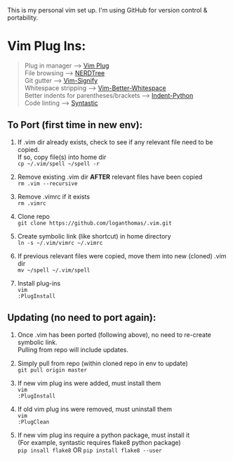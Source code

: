 This is my personal vim set up. I'm using GitHub for version control & portability.  

# Vim Plug Ins:  
> Plug in manager --> [Vim Plug](https://github.com/junegunn/vim-plug)  
> File browsing --> [NERDTree](https://github.com/scrooloose/nerdtree)  
> Git gutter --> [Vim-Signify](https://github.com/mhinz/vim-signify)  
> Whitespace stripping --> [Vim-Better-Whitespace](https://github.com/ntpeters/vim-better-whitespace)  
> Better indents for parentheses/brackets -->  [Indent-Python](https://github.com/tsanch3z/indent-python.vim)  
> Code linting --> [Syntastic](https://github.com/vim-syntastic/syntastic)


## To Port (first time in new env):  
1. If .vim dir already exists, check to see if any relevant file need to be copied.  
   If so, copy file(s) into home dir  
   `cp ~/.vim/spell ~/spell -r`  

2. Remove existing .vim dir **AFTER** relevant files have been copied  
    `rm .vim --recursive`

3. Remove .vimrc if it exists  
    `rm .vimrc`  

4. Clone repo  
    `git clone https://github.com/loganthomas/.vim.git`  

5. Create symbolic link (like shortcut) in home directory  
    `ln -s ~/.vim/vimrc ~/.vimrc`  

6. If previous relevant files were copied, move them into new (cloned) .vim dir  
    `mv ~/spell ~/.vim/spell` 

7. Install plug-ins  
    `vim`  
    `:PlugInstall`  

## Updating (no need to port again):  
1. Once .vim has been ported (following above), no need to re-create symbolic link.  
   Pulling from repo will include updates.  

2. Simply pull from repo (within cloned repo in env to update)  
   `git pull origin master`  

3. If new vim plug ins were added, must install them  
   `vim`  
   `:PlugInstall`  
   
4. If old vim plug ins were removed, must uninstall them  
   `vim`  
   `:PlugClean`  
   
5. If new vim plug ins require a python package, must install it  
   (For example, syntastic requires flake8 python package)  
   `pip insall flake8` OR `pip install flake8 --user`  
